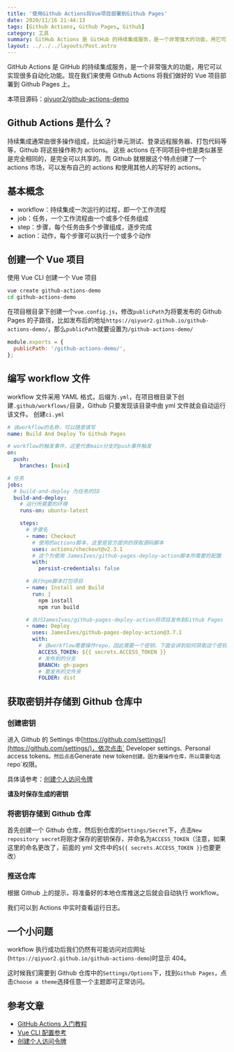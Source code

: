 ```yaml
---
title: '使用Github Actions将Vue项目部署到Github Pages'
date: 2020/11/16 21:44:13
tags: [Github Actions, Github Pages, Github]
category: 工具
summary: GitHub Actions 是 GitHub 的持续集成服务，是一个非常强大的功能，用它可以实现很多自动化功能。现在我们来使用Github Actions将我们做好的Vue项目部署到Github Pages上。
layout: ../../../layouts/Post.astro
---
```


GitHub Actions 是 GitHub 的持续集成服务，是一个非常强大的功能，用它可以实现很多自动化功能。现在我们来使用 Github Actions 将我们做好的 Vue 项目部署到 Github Pages 上。

本项目源码：[qiyuor2/github-actions-demo](https://github.com/qiyuor2/github-actions-demo)

## Github Actions 是什么？

持续集成通常由很多操作组成，比如运行单元测试、登录远程服务器、打包代码等等，Github 将这些操作称为 actions。
这些 actions 在不同项目中也是类似甚至是完全相同的，是完全可以共享的。而 Github 就根据这个特点创建了一个 actions 市场，可以发布自己的 actions 和使用其他人的写好的 actions。

## 基本概念

- workflow：持续集成一次运行的过程，即一个工作流程
- job：任务，一个工作流程由一个或多个任务组成
- step：步骤，每个任务由多个步骤组成，逐步完成
- action：动作，每个步骤可以执行一个或多个动作

## 创建一个 Vue 项目

使用 Vue CLI 创建一个 Vue 项目

```bash
vue create github-actions-demo
cd github-actions-demo
```

在项目根目录下创建一个`vue.config.js`，修改`publicPath`为将要发布的 Github Pages 的子路径，比如发布后的地址`https://qiyuor2.github.io/github-actions-demo/`，那么`publicPath`就要设置为`/github-actions-demo/`

```js
module.exports = {
  publicPath: '/github-actions-demo/',
};
```

## 编写 workflow 文件

workflow 文件采用 YAML 格式，后缀为`.yml`，在项目根目录下创建`.github/workflows/`目录，Github 只要发现该目录中由 yml 文件就会自动运行该文件。
创建`ci.yml`

```yml
# 该workflow的名称，可以随意填写
name: Build And Deploy To Github Pages

# workflow的触发事件，这里代表main分支的push事件触发
on:
  push:
    branches: [main]

# 任务
jobs:
  # build-and-deploy 为任务的ID
  build-and-deploy:
    # 运行所需要的环境
    runs-on: ubuntu-latest

    steps:
      # 步骤名
      - name: Checkout
        # 使用的actions脚本，这里是官方提供的获取源码脚本
        uses: actions/checkout@v2.3.1
        # 这个为使用 JamesIves/github-pages-deploy-action脚本所需要的配置
        with:
          persist-credentials: false

      # 执行npm脚本打包项目
      - name: Install and Build
        run: |
          npm install
          npm run build

      # 执行JamesIves/github-pages-deploy-action将项目发布到Github Pages
      - name: Deploy
        uses: JamesIves/github-pages-deploy-action@3.7.1
        with:
          # 该workflow需要操作repo，因此需要一个密钥，下面会讲到如何获取这个密钥
          ACCESS_TOKEN: ${{ secrets.ACCESS_TOKEN }}
          # 发布到的分支
          BRANCH: gh-pages
          # 要发布的文件夹
          FOLDER: dist
```

## 获取密钥并存储到 Github 仓库中

### 创建密钥

进入 Github 的 Settings 中[https://github.com/settings/](https://github.com/settings/)，依次点击` Developer settings`、`Personal access tokens`。然后点击`Generate new token`创建。因为要操作仓库，所以需要勾选`repo`权限。

具体请参考：[创建个人访问令牌](https://docs.github.com/cn/free-pro-team@latest/github/authenticating-to-github/creating-a-personal-access-token)

**请及时保存生成的密钥**

### 将密钥存储到 Github 仓库

首先创建一个 Github 仓库，然后到仓库的`Settings/Secret`下，点击`New repository secret`将刚才保存的密钥保存，并命名为`ACCESS_TOKEN`（注意，如果这里的命名更改了，前面的 yml 文件中的`${{ secrets.ACCESS_TOKEN }}`也要更改）

### 推送仓库

根据 Github 上的提示，将准备好的本地仓库推送之后就会自动执行 workflow。

我们可以到 Actions 中实时查看运行日志。

## 一个小问题

workflow 执行成功后我们仍然有可能访问对应网址(`https://qiyuor2.github.io/github-actions-demo`)时显示 404。

这时候我们需要到 Github 仓库中的`Settings/Options`下，找到`Github Pages`，点击`Choose a theme`选择任意一个主题即可正常访问。

## 参考文章

- [GitHub Actions 入门教程](http://www.ruanyifeng.com/blog/2019/09/getting-started-with-github-actions.html)
- [Vue CLI 配置参考](https://cli.vuejs.org/zh/config/#publicpath)
- [创建个人访问令牌](https://docs.github.com/cn/free-pro-team@latest/github/authenticating-to-github/creating-a-personal-access-token)
